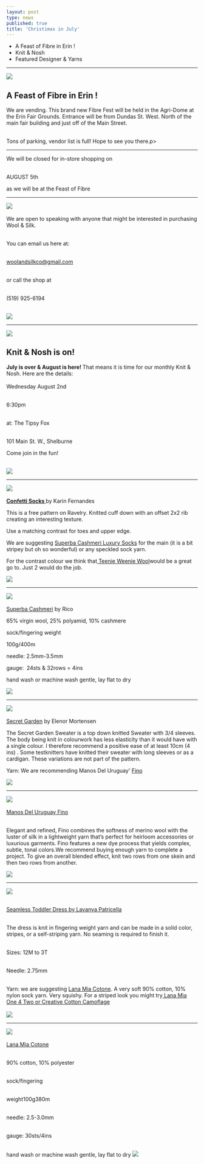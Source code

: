 ```yaml
---
layout: post
type: news
published: true
title: 'Christimas in July'
---
```


- A Feast of Fibre in Erin !
- Knit & Nosh
- Featured Designer & Yarns

<hr />
<p><a href="https://www.woolandsilkcoshop.com/"><img src="/img/feast_fibre.jpg"></a></p>
<h2>A Feast of Fibre in Erin !</h2>



We are vending. This brand new Fibre Fest will be held in the Agri-Dome at the Erin Fair Grounds. Entrance will be from Dundas St. West. North of the main fair building and just off of the Main Street.<br /><br />

Tons of parking, vendor list is full! Hope to see you there.</h2>p>
<hr />
<p>
  
We will be closed for in-store shopping on<br /><br />

AUGUST 5th<br />

as we will be at the Feast of Fibre</p>
<hr/>


 <p><a href="https://www.woolandsilkcoshop.com/products/eco-tweed-chunky"><img src="/img/for_sale.jpg"></a> <br /><br />
We are open to speaking with anyone that might be interested in purchasing Wool & Silk.<br /><br />

You can email us here at:<br /><br />

<a href="woolandsilkco@gmail.com">woolandsilkco@gmail.com</a><br /><br />

or call the shop at<br /><br />

(519) 925-6194<br /><br />
  
  <a href="https://www.woolandsilkcoshop.com/"><img src="/img/btn_wool_pink.jpg"></a> </p>

<hr />
<a href="https://tipsyfoxpub.com/wp-content/uploads/2023/04/NewMenu23.pdf"><img src="/img/tipsy.jpg"> </a>
<h2>Knit & Nosh is on!</h2>
<p><strong>July is over &amp; August is here! </strong>That means it is time for our monthly Knit &amp; Nosh. Here are the details:<br /><br />
  Wednesday August 2nd<br /><br />

6:30pm<br /><br />

at: The Tipsy Fox<br /><br />

101 Main St. W., Shelburne
<p>Come join in the fun!<br />
  <br />
  
  <a href="https://tipsyfoxpub.com/wp-content/uploads/2023/04/NewMenu23.pdf"><img src="/img/btn_tipsy_menu.jpg"></a> <br />
  <hr/>
 <p><a href="https://www.ravelry.com/patterns/library/confetti-19"><img src="/img/confetti_socks.jpg"> <br /><br />
 </a><a href="https://www.ravelry.com/patterns/library/confetti-19"><strong>Confetti Socks </strong></a>by Karin Fernandes
<p>This is a free pattern on Ravelry. Knitted cuff down with an offset 2x2 rib creating an interesting texture.</p>
 <p>Use a matching contrast for toes and upper edge.</p>
 <p>We are suggesting <a href="hhttps://www.woolandsilkcoshop.com/products/superba-cahmeri-luxury-socks">Superba Cashmeri Luxury Socks</a> for the main (it is a bit stripey but oh so wonderful) or any speckled sock yarn.</p>
 <p>For the contrast colour we think that<a href="https://www.woolandsilkcoshop.com/products/copy-of-painted-desert"> Teenie Weenie Wool</a>would be a great go to. Just 2 would do the job.</p>

   
   <a href="https://www.ravelry.com/patterns/library/confetti-19"><img src="/img/btn_confetti_socks.jpg"></a> <br />
<hr/>
 <p><a href="https://www.woolandsilkcoshop.com/products/superba-cahmeri-luxury-socks"><img src="/img/cashmeri_socks.jpg"> <br /><br />
 Superba Cashmeri</a> by Rico
 <p>65% virgin wool, 25% polyamid, 10% cashmere</p>
 <p>sock/fingering weight</p>
 <p>100g/400m</p>
 <p>needle: 2.5mm-3.5mm</p>
 <p>gauge:  24sts &amp; 32rows = 4ins</p>
 <p>hand wash or machine wash gentle, lay flat to dry</p>
 
   
   <a href="https://www.woolandsilkcoshop.com/products/superba-cahmeri-luxury-socks"><img src="/img/btn_cashmeri.jpg"></a> <br />
<hr/>

 <p><a href="https://www.ravelry.com/patterns/library/secret-garden-sweater-2"><img src="/img/secret_garden.jpg"> <br /><br />Secret Garden</a> by Elenor Mortensen
 <p>The Secret Garden Sweater is a top down knitted Sweater with 3/4 sleeves. The body being knit in colourwork has less elasticity than it would have with a single colour. I therefore recommend a positive ease of at least 10cm (4 ins) . Some testknitters have knitted their sweater with long sleeves or as a cardigan. These variations are not part of the pattern.</p>
 <p>Yarn: We are recommending Manos Del Uruguay' <a href="https://www.ravelry.com/patterns/library/secret-garden-sweater-2">Fino</a></p>
 
   <a href="https://www.ravelry.com/patterns/library/secret-garden-sweater-2"><img src="/img/btn_secret_garden.jpg"></a> <br />
<hr/>

<p><a href="https://www.woolandsilkcoshop.com/products/copy-of-feliz"><img src="/img/manos_wool.jpg"> <br /><br />
Manos Del Uruguay Fino</a><br /><br />

Elegant and refined, Fino combines the softness of merino wool with the luster of silk in a lightweight yarn that’s perfect for heirloom accessories or luxurious garments. Fino features a new dye process that yields complex, subtle, tonal colors.We recommend buying enough yarn to complete a project. To give an overall blended effect, knit two rows from one skein and then two rows from another.</p>
 
   <a href="https://www.woolandsilkcoshop.com/products/copy-of-feliz"><img src="/img/btn_manos_wool.jpg"></a> <br />
<hr/>
<p><a href="https://www.ravelry.com/patterns/library/seamless-toddler-dress"><img src="/img/sweater_dress.jpg"> <br /><br />

Seamless Toddler Dress by Lavanya Patricella</a><br /><br />

The dress is knit in fingering weight yarn and can be made in a solid color, stripes, or a self-striping yarn. No seaming is required to finish it.<br /><br />

Sizes: 12M to 3T<br /><br />

Needle: 2.75mm<br /><br />

Yarn: we are suggesting <a href="https://www.woolandsilkcoshop.com/products/lana-mia-cotone?">Lana Mia Cotone</a>. A very soft 90% cotton, 10% nylon sock yarn. Very squishy. For a striped look you might try<a href="https://www.woolandsilkcoshop.com/collections/gedifra/products/lana-mia-one-4-two"> Lana Mia One 4 Two or Creative Cotton Camoflage
 </a><br /><br />
   <a href="https://www.woolandsilkcoshop.com/products/copy-of-feliz"><img src="/img/btn_manos_wool.jpg"></a> <br />
<hr/>

<p><a href="https://www.woolandsilkcoshop.com/products/lana-mia-cotone"><img src="/img/lana.jpg"> <br /><br />
Lana Mia Cotone</a><br /><br />

90% cotton, 10% polyester<br /><br />

sock/fingering <br /><br />

weight100g380m<br /><br />

needle: 2.5-3.0mm<br /><br />

gauge: 30sts/4ins<br /><br />

hand wash or machine wash gentle, lay flat to dry
   <a href="https://www.woolandsilkcoshop.com/products/lana-mia-cotone"><img src="/img/btn_lana.jpg"></a> </p>
